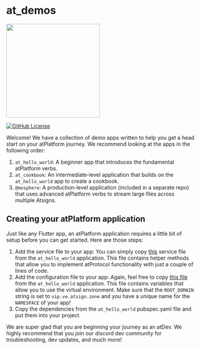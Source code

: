 # at_demos

<img width=250px src="https://atsign.dev/assets/img/atPlatform_logo_gray.svg?sanitize=true">


[![GitHub License](https://img.shields.io/badge/license-BSD3-blue.svg)](./LICENSE)


Welcome! We have a collection of demo apps written to help you get a head start on your atPlatform journey. We recommend looking at the apps in the following order:

1. `at_hello_world`: A beginner app that introduces the fundamental atPlatform verbs.
2. `at_cookbook`: An intermediate-level application that builds on the `at_hello_world` app to create a cookbook.
3. `@mosphere`: A production-level application (included in a separate repo) that uses advanced atPlatform verbs to stream large files across multiple Atsigns.

## Creating your atPlatform application

Just like any Flutter app, an atPlatform application requires a little bit of setup before you can get started. Here are those steps:

1. Add the service file to your app: You can simply copy [this](at_hello_world/lib/service/client_sdk_service.dart) service file from the `at_hello_world` application. This file contains helper methods that allow you to implement atProtocol functionality with just a couple of lines of code.
2. Add the configuration file to your app: Again, feel free to copy [this file](at_hello_world/lib/utils/constants.dart) from the `at_hello_world` application. This file contains variables that allow you to use the virtual environment. Make sure that the `ROOT_DOMAIN` string is set to `vip.ve.atsign.zone` and you have a unique name for the `NAMESPACE` of your app!
3. Copy the dependencies from the `at_hello_world` pubspec.yaml file and put them into your project.


We are super glad that you are beginning your journey as an atDev. We highly recommend that you join our discord dev community for troubleshooting, dev updates, and much more!
